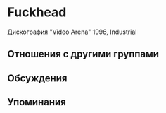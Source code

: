 # Fuckhead

Дискография
"Video Arena" 1996, Industrial

## Отношения с другими группами


## Обсуждения


## Упоминания

